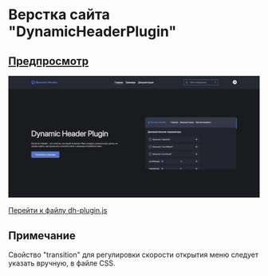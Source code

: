 # Верстка сайта "DynamicHeaderPlugin" 
## [Предпросмотр](https://franzzzz1.github.io/DynamicHeaderPlugin/)
![Preview Image](https://github.com/FranzZZz1/DynamicHeaderPlugin/raw/main/img/preview/1.jpg)

[Перейти к файлу dh-plugin.js](dh-plugin.js)
## Примечание
Свойство "transition" для регулировки скорости открытия меню следует указать вручную, в файле CSS.

